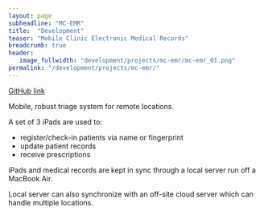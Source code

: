 ```yaml
---
layout: page
subheadline: "MC-EMR"
title:  "Development"
teaser: "Mobile Clinic Electronic Medical Records"
breadcrumb: true
header:
   image_fullwidth: "development/projects/mc-emr/mc-emr_01.png"
permalink: "/development/projects/mc-emr/"
---
```


[GitHub link](https://github.com/SZanlongo/MC-EMR)

Mobile, robust triage system for remote locations.

A set of 3 iPads are used to:
- register/check-in patients via name or fingerprint
- update patient records
- receive prescriptions

iPads and medical records are kept in sync through a local server run off a MacBook Air.

Local server can also synchronize with an off-site cloud server which can handle multiple locations.
